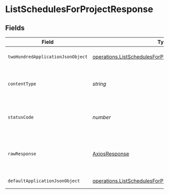# ListSchedulesForProjectResponse


## Fields

| Field                                                                                                                                   | Type                                                                                                                                    | Required                                                                                                                                | Description                                                                                                                             |
| --------------------------------------------------------------------------------------------------------------------------------------- | --------------------------------------------------------------------------------------------------------------------------------------- | --------------------------------------------------------------------------------------------------------------------------------------- | --------------------------------------------------------------------------------------------------------------------------------------- |
| `twoHundredApplicationJsonObject`                                                                                                       | [operations.ListSchedulesForProjectResponseBody](../../../sdk/models/operations/listschedulesforprojectresponsebody.md)                 | :heavy_minus_sign:                                                                                                                      | A sequence of schedules.                                                                                                                |
| `contentType`                                                                                                                           | *string*                                                                                                                                | :heavy_check_mark:                                                                                                                      | HTTP response content type for this operation                                                                                           |
| `statusCode`                                                                                                                            | *number*                                                                                                                                | :heavy_check_mark:                                                                                                                      | HTTP response status code for this operation                                                                                            |
| `rawResponse`                                                                                                                           | [AxiosResponse](https://axios-http.com/docs/res_schema)                                                                                 | :heavy_minus_sign:                                                                                                                      | Raw HTTP response; suitable for custom response parsing                                                                                 |
| `defaultApplicationJsonObject`                                                                                                          | [operations.ListSchedulesForProjectScheduleResponseBody](../../../sdk/models/operations/listschedulesforprojectscheduleresponsebody.md) | :heavy_minus_sign:                                                                                                                      | Error response.                                                                                                                         |
